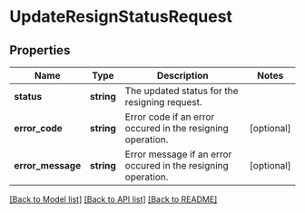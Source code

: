 # UpdateResignStatusRequest

## Properties
Name | Type | Description | Notes
------------ | ------------- | ------------- | -------------
**status** | **string** | The updated status for the resigning request. | 
**error_code** | **string** | Error code if an error occured in the resigning operation. | [optional] 
**error_message** | **string** | Error message if an error occured in the resigning operation. | [optional] 

[[Back to Model list]](../README.md#documentation-for-models) [[Back to API list]](../README.md#documentation-for-api-endpoints) [[Back to README]](../README.md)

